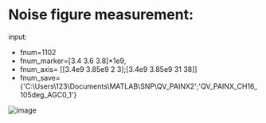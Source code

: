 # Noise figure measurement:
input:
- fnum=1102
- fnum_marker=[3.4 3.6 3.8]*1e9,
- fnum_axis= [[3.4e9 3.85e9 2 3];[3.4e9 3.85e9 31 38]]
- fnum_save={'C:\Users\123\Documents\MATLAB\SNP\QV_PAINX2';'QV_PAINX_CH16_105deg_AGC0_1'}

![image](https://user-images.githubusercontent.com/87049112/139812318-4e5e770a-a202-4e2b-affc-6b5ecba6ff21.png)
